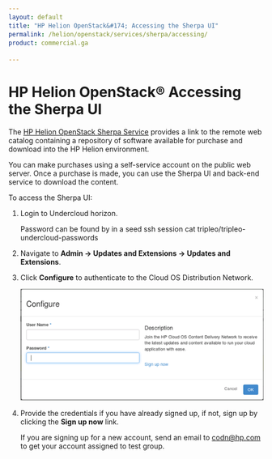 ```yaml
---
layout: default
title: "HP Helion OpenStack&#174; Accessing the Sherpa UI"
permalink: /helion/openstack/services/sherpa/accessing/
product: commercial.ga

---
```

<!--PUBLISHED-->


<script>

function PageRefresh {
onLoad="window.refresh"
}

PageRefresh();

</script>
<!--
<p style="font-size: small;"> <a href="/helion/openstack/">&#9664; PREV | <a href="/helion/openstack/">&#9650; UP</a> | <a href="/helion/openstack/faq/">NEXT &#9654; </a></p>
-->

# HP Helion OpenStack&reg; Accessing the Sherpa UI

The [HP Helion OpenStack Sherpa Service](/helion/openstack/services/sherpa/overview/) provides a link to the remote web catalog containing a repository of software available for purchase and download into the HP Helion environment.

You can make purchases using a self-service account on the public web server. Once a purchase is made, you can use the Sherpa UI and back-end service to download the content. 

To access the Sherpa UI:

1.	Login to Undercloud horizon.  

	Password can be found by in a seed ssh session cat tripleo/tripleo-undercloud-passwords

2.	Navigate to **Admin -> Updates and Extensions -> Updates and Extensions**. 

3.	Click **Configure** to authenticate to the Cloud OS Distribution Network.

	<img src="media/SherpaConfigure.png">

4.	Provide the credentials if you have already signed up, if not, sign up by clicking the **Sign up now** link.
 
	If you are signing up for a new account, send an email to codn@hp.com to get your account assigned to test group.  
